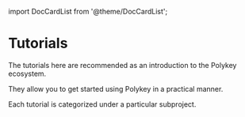 import DocCardList from '@theme/DocCardList';

# Tutorials

The tutorials here are recommended as an introduction to the Polykey ecosystem.

They allow you to get started using Polykey in a practical manner.

Each tutorial is categorized under a particular subproject.

<DocCardList />
